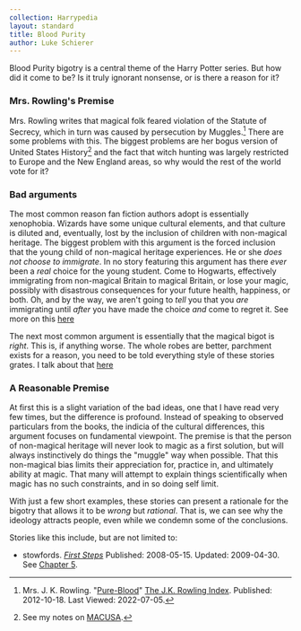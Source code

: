 ```yaml
---
collection: Harrypedia
layout: standard
title: Blood Purity
author: Luke Schierer
---
```


Blood Purity bigotry is a central theme of the Harry Potter series. But how
did it come to be? Is it truly ignorant nonsense, or is there a reason for it?

### Mrs. Rowling's Premise

Mrs. Rowling writes that magical folk feared violation of the Statute of
Secrecy, which in turn was caused by persecution by Muggles.[^220705-4] There
are some problems with this. The biggest problems are her bogus version of
United States History[^220705-5] and the fact that witch hunting was largely
restricted to Europe and the New England areas, so why would the rest of the
world vote for it?

[^220705-5]: See my notes on [MACUSA].

[MACUSA]: /Harrypedia/MACUSA/

[^220705-4]: Mrs. J. K. Rowling. "[Pure-Blood](https://www.rowlingindex.org/work/pmpbl/)" [The J.K. Rowling Index](https://www.rowlingindex.org). Published: 2012-10-18. Last Viewed: 2022-07-05.

### Bad arguments

The most common reason fan fiction authors adopt is essentially xenophobia.
Wizards have some unique cultural elements, and that culture is diluted
and, eventually, lost by the inclusion of children with non-magical
heritage. The biggest problem with this argument is the forced
inclusion that the young child of non-magical heritage experiences.
He or she _does not choose to immigrate_. In no story featuring this
argument has there _ever_ been a _real_ choice for the young student.
Come to Hogwarts, effectively immigrating from non-magical Britain to
magical Britain, or lose your magic, possibly with disastrous
consequences for your future health, happiness, or both. Oh, and by
the way, we aren't going to _tell_ you that you _are_ immigrating until
_after_ you have made the choice _and_ come to regret it. See more on
this [here][Immigration]

The next most common argument is essentially that the magical bigot is
_right_. This is, if anything worse. The whole robes are better,
parchment exists for a reason, you need to be told everything style of
these stories grates. I talk about that [here][Condescension]

### A Reasonable Premise

At first this is a slight variation of the bad ideas, one that I have
read very few times, but the difference is profound. Instead of
speaking to observed particulars from the books, the indicia of the
cultural differences, this argument focuses on fundamental viewpoint.
The premise is that the person of non-magical heritage will never look
to magic as a first solution, but will always instinctively do things
the "muggle" way when possible. That this non-magical bias limits
their appreciation for, practice in, and ultimately ability at magic.
That many will attempt to explain things scientifically when magic has
no such constraints, and in so doing self limit.

With just a few short examples, these stories can present a rationale
for the bigotry that allows it to be _wrong_ but _rational_. That is,
we can see why the ideology attracts people, even while we condemn some
of the conclusions.

Stories like this include, but are not limited to:

- stowfords. _[First Steps](https://www.fanfiction.net/s/4257626/)_ Published: 2008-05-15. Updated: 2009-04-30. See [Chapter 5](https://www.fanfiction.net/s/4257626/5/First-Steps).

[Immigration]: /Harrypedia/culture/Immigration/
[Condescension]: /Harrypedia/culture/Condissention/
